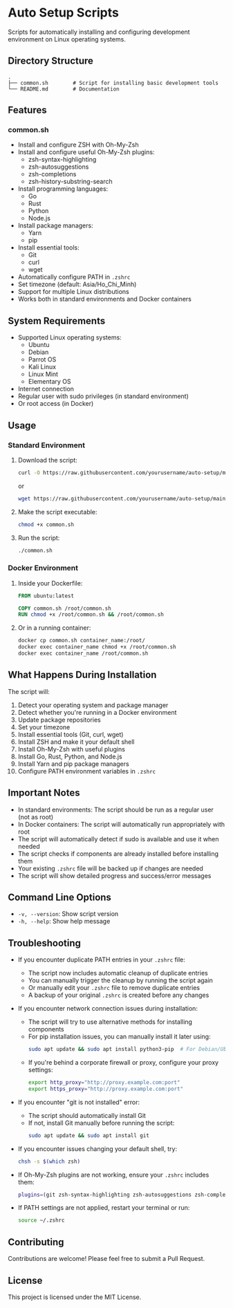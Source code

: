 # Auto Setup Scripts

Scripts for automatically installing and configuring development environment on Linux operating systems.

## Directory Structure

```
.
├── common.sh        # Script for installing basic development tools
└── README.md        # Documentation
```

## Features

### common.sh
- Install and configure ZSH with Oh-My-Zsh
- Install and configure useful Oh-My-Zsh plugins:
  - zsh-syntax-highlighting
  - zsh-autosuggestions
  - zsh-completions
  - zsh-history-substring-search
- Install programming languages:
  - Go
  - Rust
  - Python
  - Node.js
- Install package managers:
  - Yarn
  - pip
- Install essential tools:
  - Git
  - curl
  - wget
- Automatically configure PATH in `.zshrc`
- Set timezone (default: Asia/Ho_Chi_Minh)
- Support for multiple Linux distributions
- Works both in standard environments and Docker containers

## System Requirements

- Supported Linux operating systems:
  - Ubuntu
  - Debian
  - Parrot OS
  - Kali Linux
  - Linux Mint
  - Elementary OS
- Internet connection
- Regular user with sudo privileges (in standard environment)
- Or root access (in Docker)

## Usage

### Standard Environment

1. Download the script:
   ```bash
   curl -O https://raw.githubusercontent.com/yourusername/auto-setup/main/common.sh
   ```
   or
   ```bash
   wget https://raw.githubusercontent.com/yourusername/auto-setup/main/common.sh
   ```

2. Make the script executable:
   ```bash
   chmod +x common.sh
   ```

3. Run the script:
   ```bash
   ./common.sh
   ```

### Docker Environment

1. Inside your Dockerfile:
   ```dockerfile
   FROM ubuntu:latest
   
   COPY common.sh /root/common.sh
   RUN chmod +x /root/common.sh && /root/common.sh
   ```

2. Or in a running container:
   ```bash
   docker cp common.sh container_name:/root/
   docker exec container_name chmod +x /root/common.sh
   docker exec container_name /root/common.sh
   ```

## What Happens During Installation

The script will:
1. Detect your operating system and package manager
2. Detect whether you're running in a Docker environment
3. Update package repositories
4. Set your timezone
5. Install essential tools (Git, curl, wget)
6. Install ZSH and make it your default shell
7. Install Oh-My-Zsh with useful plugins
8. Install Go, Rust, Python, and Node.js
9. Install Yarn and pip package managers
10. Configure PATH environment variables in `.zshrc`

## Important Notes

- In standard environments: The script should be run as a regular user (not as root)
- In Docker containers: The script will automatically run appropriately with root
- The script will automatically detect if sudo is available and use it when needed
- The script checks if components are already installed before installing them
- Your existing `.zshrc` file will be backed up if changes are needed
- The script will show detailed progress and success/error messages

## Command Line Options

- `-v, --version`: Show script version
- `-h, --help`: Show help message

## Troubleshooting

- If you encounter duplicate PATH entries in your `.zshrc` file:
  - The script now includes automatic cleanup of duplicate entries
  - You can manually trigger the cleanup by running the script again
  - Or manually edit your `.zshrc` file to remove duplicate entries
  - A backup of your original `.zshrc` is created before any changes

- If you encounter network connection issues during installation:
  - The script will try to use alternative methods for installing components
  - For pip installation issues, you can manually install it later using:
    ```bash
    sudo apt update && sudo apt install python3-pip  # For Debian/Ubuntu
    ```
  - If you're behind a corporate firewall or proxy, configure your proxy settings:
    ```bash
    export http_proxy="http://proxy.example.com:port"
    export https_proxy="http://proxy.example.com:port"
    ```

- If you encounter "git is not installed" error:
  - The script should automatically install Git
  - If not, install Git manually before running the script:
    ```bash
    sudo apt update && sudo apt install git
    ```

- If you encounter issues changing your default shell, try:
  ```bash
  chsh -s $(which zsh)
  ```

- If Oh-My-Zsh plugins are not working, ensure your `.zshrc` includes them:
  ```bash
  plugins=(git zsh-syntax-highlighting zsh-autosuggestions zsh-completions zsh-history-substring-search)
  ```

- If PATH settings are not applied, restart your terminal or run:
  ```bash
  source ~/.zshrc
  ```

## Contributing

Contributions are welcome! Please feel free to submit a Pull Request.

## License

This project is licensed under the MIT License.
